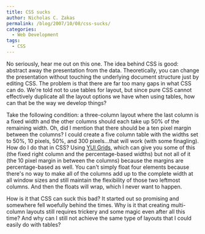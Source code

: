 ```yaml
---
title: CSS sucks
author: Nicholas C. Zakas
permalink: /blog/2007/10/08/css-sucks/
categories:
  - Web Development
tags:
  - CSS
---
```

No seriously, hear me out on this one. The idea behind CSS is good: abstract away the presentation from the data. Theoretically, you can change the presentation without touching the underlying document structure just by editing CSS. The problem is that there are far too many gaps in what CSS can do. We're told not to use tables for layout, but since pure CSS cannot effectively duplicate all the layout options we have when using tables, how can that be the way we develop things?

Take the following condition: a three-column layout where the last column is a fixed width and the other columns should each take up 50% of the remaining width. Oh, did I mention that there should be a ten pixel margin between the columns? I could create a five column table with the widths set to 50%, 10 pixels, 50%, and 300 pixels&#8230;that will work (with some finagling). How do I do that in CSS? Using <a title="YUI Grids" rel="external" href="http://developer.yahoo.com/yui/grids/">YUI Grids</a>, which can give you some of this (the fixed right column and the percentage-based widths) but not all of it (the 10 pixel margin in between the columns) because the margins are percentage-based as well. You can't simply float four elements because there's no way to make all of the columns add up to the complete width at all window sizes and still maintain the flexibility of those two leftmost columns. And then the floats will wrap, which I never want to happen.

How is it that CSS can suck this bad? It started out so promising and somewhere fell woefully behind the times. Why is it that creating multi-column layouts still requires trickery and some magic even after all this time? And why can I still not achieve the same type of layouts that I could easily do with tables?
